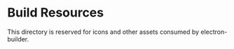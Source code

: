 # Build Resources

This directory is reserved for icons and other assets consumed by electron-builder.
